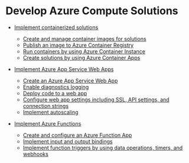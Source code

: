 # Develop Azure Compute Solutions
- [Implement containerized solutions](Compute/Containers/README.md)
    - [Create and manage container images for solutions]()
    - [Publish an image to Azure Container Registry]()
    - [Run containers by using Azure Container Instance]()
    - [Create solutions by using Azure Container Apps]()

- [Implement Azure App Service Web Apps]()
    - [Create an Azure App Service Web App]()
    - [Enable diagnostics logging]()
    - [Deploy code to a web app]()
    - [Configure web app settings including SSL, API settings, and connection strings]()
    - [Implement autoscaling]()

- [Implement Azure Functions]()
    - [Create and configure an Azure Function App]()
    - [Implement input and output bindings]()
    - [Implement function triggers by using data operations, timers, and webhooks]()